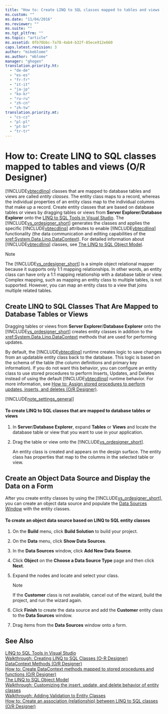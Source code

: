 ```yaml
---
title: "How to: Create LINQ to SQL classes mapped to tables and views (O-R Designer) | Microsoft Docs"
ms.custom: ""
ms.date: "11/04/2016"
ms.reviewer: ""
ms.suite: ""
ms.tgt_pltfrm: ""
ms.topic: "article"
ms.assetid: 0fb78bbc-7a78-4ab4-b32f-85ece912e660
caps.latest.revision: 3
author: "mikeblome"
ms.author: "mblome"
manager: "ghogen"
translation.priority.ht: 
  - "de-de"
  - "es-es"
  - "fr-fr"
  - "it-it"
  - "ja-jp"
  - "ko-kr"
  - "ru-ru"
  - "zh-cn"
  - "zh-tw"
translation.priority.mt: 
  - "cs-cz"
  - "pl-pl"
  - "pt-br"
  - "tr-tr"
---
```

# How to: Create LINQ to SQL classes mapped to tables and views (O/R Designer)
[!INCLUDE[vbtecdlinq](../data-tools/includes/vbtecdlinq_md.md)] classes that are mapped to database tables and views are called *entity classes*. The entity class maps to a record, whereas the individual properties of an entity class map to the individual columns that make up a record. Create entity classes that are based on database tables or views by dragging tables or views from **Server Explorer**/**Database Explorer** onto the [LINQ to SQL Tools in Visual Studio](../data-tools/linq-to-sql-tools-in-visual-studio2.md). The [!INCLUDE[vs_ordesigner_short](../data-tools/includes/vs_ordesigner_short_md.md)] generates the classes and applies the specific [!INCLUDE[vbtecdlinq](../data-tools/includes/vbtecdlinq_md.md)] attributes to enable [!INCLUDE[vbtecdlinq](../data-tools/includes/vbtecdlinq_md.md)] functionality (the data communication and editing capabilities of the <xref:System.Data.Linq.DataContext>). For detailed information about [!INCLUDE[vbtecdlinq](../data-tools/includes/vbtecdlinq_md.md)] classes, see [The LINQ to SQL Object Model](../Topic/The%20LINQ%20to%20SQL%20Object%20Model.md).  
  
> [!NOTE]
>  The [!INCLUDE[vs_ordesigner_short](../data-tools/includes/vs_ordesigner_short_md.md)] is a simple object relational mapper because it supports only 1:1 mapping relationships. In other words, an entity class can have only a 1:1 mapping relationship with a database table or view. Complex mapping, such as mapping an entity class to multiple tables, is not supported. However, you can map an entity class to a view that joins multiple related tables.  
  
## Create LINQ to SQL Classes That Are Mapped to Database Tables or Views  
 Dragging tables or views from **Server Explorer**/**Database Explorer** onto the [!INCLUDE[vs_ordesigner_short](../data-tools/includes/vs_ordesigner_short_md.md)] creates entity classes in addition to the <xref:System.Data.Linq.DataContext> methods that are used for performing updates.  
  
 By default, the [!INCLUDE[vbtecdlinq](../data-tools/includes/vbtecdlinq_md.md)] runtime creates logic to save changes from an updatable entity class back to the database. This logic is based on the schema of the table (the column definitions and primary key information). If you do not want this behavior, you can configure an entity class to use stored procedures to perform Inserts, Updates, and Deletes instead of using the default [!INCLUDE[vbtecdlinq](../data-tools/includes/vbtecdlinq_md.md)] runtime behavior. For more information, see [How to: Assign stored procedures to perform updates, inserts, and deletes (O/R Designer)](../data-tools/how-to-assign-stored-procedures-to-perform-updates-inserts-and-deletes-o-r-designer.md).  
  
 [!INCLUDE[note_settings_general](../data-tools/includes/note_settings_general_md.md)]  
  
#### To create LINQ to SQL classes that are mapped to database tables or views  
  
1.  In **Server**/**Database Explorer**, expand **Tables** or **Views** and locate the database table or view that you want to use in your application.  
  
2.  Drag the table or view onto the [!INCLUDE[vs_ordesigner_short](../data-tools/includes/vs_ordesigner_short_md.md)].  
  
     An entity class is created and appears on the design surface. The entity class has properties that map to the columns in the selected table or view.  
  
## Create an Object Data Source and Display the Data on a Form  
 After you create entity classes by using the [!INCLUDE[vs_ordesigner_short](../data-tools/includes/vs_ordesigner_short_md.md)], you can create an object data source and populate the [Data Sources Window](../Topic/Data%20Sources%20Window.md) with the entity classes.  
  
#### To create an object data source based on LINQ to SQL entity classes  
  
1.  On the **Build** menu, click **Build Solution** to build your project.  
  
2.  On the **Data** menu, click **Show Data Sources**.  
  
3.  In the **Data Sources** window, click **Add New Data Source**.  
  
4.  Click **Object** on the **Choose a Data Source Type** page and then click **Next**.  
  
5.  Expand the nodes and locate and select your class.  
  
    > [!NOTE]
    >  If the **Customer** class is not available, cancel out of the wizard, build the project, and run the wizard again.  
  
6.  Click **Finish** to create the data source and add the **Customer** entity class to the **Data Sources** window.  
  
7.  Drag items from the **Data Sources** window onto a form.  
  
## See Also  
 [LINQ to SQL Tools in Visual Studio](../data-tools/linq-to-sql-tools-in-visual-studio2.md)   
 [Walkthrough: Creating LINQ to SQL Classes (O-R Designer)](../Topic/Walkthrough:%20Creating%20LINQ%20to%20SQL%20Classes%20\(O-R%20Designer\).md)   
 [DataContext Methods (O/R Designer)](../data-tools/datacontext-methods-o-r-designer.md)   
 [How to: Create DataContext methods mapped to stored procedures and functions (O/R Designer)](../data-tools/how-to-create-datacontext-methods-mapped-to-stored-procedures-and-functions-o-r-designer.md)   
 [The LINQ to SQL Object Model](../Topic/The%20LINQ%20to%20SQL%20Object%20Model.md)   
 [Walkthrough: Customizing the insert, update, and delete behavior of entity classes](../data-tools/walkthrough-customizing-the-insert-update-and-delete-behavior-of-entity-classes.md)   
 [Walkthrough: Adding Validation to Entity Classes](../Topic/Walkthrough:%20Adding%20Validation%20to%20Entity%20Classes.md)   
 [How to: Create an association (relationship) between LINQ to SQL classes (O/R Designer)](../data-tools/how-to-create-an-association-relationship-between-linq-to-sql-classes-o-r-designer.md)